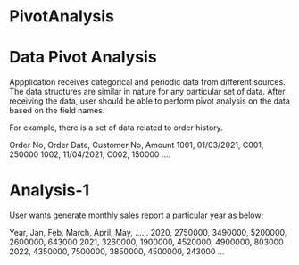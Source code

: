 # PivotAnalysis

Data Pivot Analysis
=============

Appplication receives categorical and periodic data from different sources. The data structures are similar in nature for any particular set of data.
After receiving the data, user should be able to perform pivot analysis on the data based on the field names.

For example, there is a set of data related to order history.

Order No, Order Date, Customer No, Amount
1001, 01/03/2021, C001, 250000
1002, 11/04/2021, C002, 150000
....


Analysis-1
==========
User wants generate monthly sales report a particular year as below;

Year, Jan,     Feb,     March,   April,   May, ......
2020, 2750000, 3490000, 5200000, 2600000, 643000
2021, 3260000, 1900000, 4520000, 4900000, 803000
2022, 4350000, 7500000, 3850000, 4500000, 243000
...
